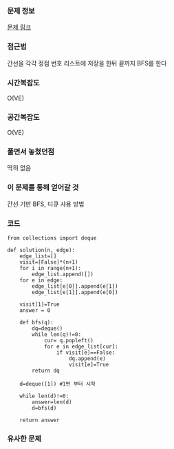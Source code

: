 ### 문제 정보
[문제 링크](https://school.programmers.co.kr/learn/courses/30/lessons/49189)

### 접근법
간선을 각각 정점 번호 리스트에 저장을 한뒤 끝까지 BFS를 한다

### 시간복잡도
O(VE)

### 공간복잡도
O(VE)

### 풀면서 놓쳤던점
딱히 없음

### 이 문제를 통해 얻어갈 것
간선 기반 BFS, 디큐 사용 방법

### 코드
```python3
from collections import deque

def solution(n, edge):
    edge_list=[]
    visit=[False]*(n+1)
    for i in range(n+1):
        edge_list.append([])
    for e in edge:
        edge_list[e[0]].append(e[1])
        edge_list[e[1]].append(e[0])
    
    visit[1]=True
    answer = 0
    
    def bfs(q):
        dq=deque()
        while len(q)!=0:
            cur= q.popleft()
            for e in edge_list[cur]:
                if visit[e]==False:
                    dq.append(e)
                    visit[e]=True
        return dq
    
    d=deque([1]) #1번 부터 시작
    
    while len(d)!=0:
        answer=len(d)
        d=bfs(d)

    return answer
```
### 유사한 문제
